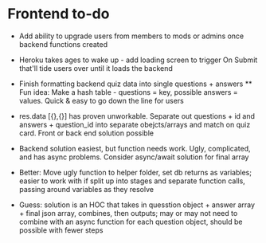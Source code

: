 # Frontend to-do
* Add ability to upgrade users from members to mods or admins once backend functions created
* Heroku takes ages to wake up - add loading screen to trigger On Submit that'll tide users over until it loads the backend
* Finish formatting backend quiz data into single questions + answers
** Fun idea: Make a hash table - questions = key, possible answers = values.  Quick & easy to go down the line for users

* res.data [{},{}] has proven unworkable.  Separate out questions + id and answers + question_id into separate obejcts/arrays and match on quiz card.  Front or back end solution possible
* Backend solution easiest, but function needs work.  Ugly, complicated, and has async problems.  Consider async/await solution for final array
* Better: Move ugly function to helper folder, set db returns as variables; easier to work with if split up into stages and separate function calls, passing around variables as they resolve
* Guess: solution is an HOC that takes in quesstion object + answer array + final json array, combines, then outputs; may or may not need to combine with an async function for each question object, should be possible with fewer steps
